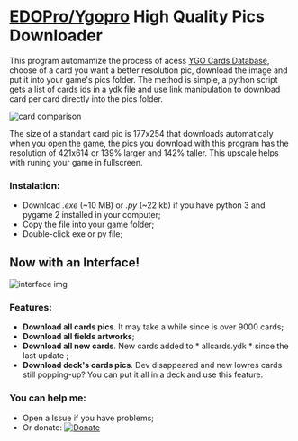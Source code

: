 # [EDOPro/Ygopro](https://discord.gg/ygopro-percy) High Quality Pics Downloader

This program automamize the process of acess [YGO Cards Database](https://db.ygoprodeck.com/), choose of a card you want a better resolution pic, download the image and put it into your game's pics folder. The method is simple, a python script gets a list of cards ids in a ydk file and use link manipulation to download card per card directly into the pics folder.

![card comparison](https://i.ibb.co/Y49skyJ/card-comparison.png)

The size of a standart card pic is 177x254 that downloads automaticaly when you open the game, the pics you download with this program has the resolution of 421x614 or 139% larger and 142% taller. This upscale helps with runing your game in fullscreen.

### Instalation:
- Download *.exe* (~10 MB) or *.py* (~22 kb) if you have python 3 and pygame 2 installed in your computer;
- Copy the file into your game folder;
- Double-click exe or py file;
## Now with an Interface! 
![interface img](https://i.ibb.co/Q8HP0PR/hdcdwnlder-print2.png)

### Features:
- **Download all cards pics**. It may take a while since is over 9000 cards;
- **Download all fields artworks**;
- **Download all new cards**. New cards added to * allcards.ydk * since the last update ;
- **Download deck's cards pics**. Dev disappeared and new lowres cards still popping-up? You can put it all in a deck and use this feature.

### You can help me:
- Open a Issue if you have problems;
- Or donate: [![Donate](https://img.shields.io/badge/Donate-PayPal-green.svg)](https://www.paypal.com/donate?hosted_button_id=L53Z8HUNP7X66)

